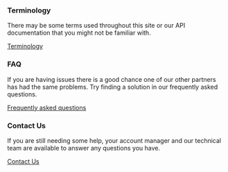 

### Terminology

There may be some terms used throughout this site or our API documentation that you might not be familiar with. 

[Terminology](support-terms.md)

### FAQ

If you are having issues there is a good chance one of our other partners has had the same problems. Try finding a solution in our frequently asked questions.

[Frequently asked questions](support-faq.md)

### Contact Us

If you are still needing some help, your account manager and our technical team are available to answer any questions you have.

[Contact Us](support-contact.md)

